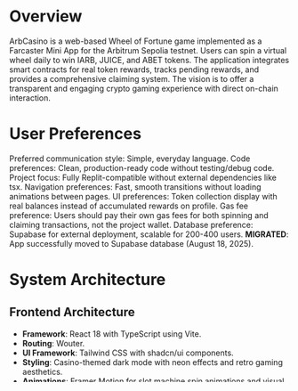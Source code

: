 # Overview

ArbCasino is a web-based Wheel of Fortune game implemented as a Farcaster Mini App for the Arbitrum Sepolia testnet. Users can spin a virtual wheel daily to win IARB, JUICE, and ABET tokens. The application integrates smart contracts for real token rewards, tracks pending rewards, and provides a comprehensive claiming system. The vision is to offer a transparent and engaging crypto gaming experience with direct on-chain interaction.

# User Preferences

Preferred communication style: Simple, everyday language.
Code preferences: Clean, production-ready code without testing/debug code.
Project focus: Fully Replit-compatible without external dependencies like tsx.
Navigation preferences: Fast, smooth transitions without loading animations between pages.
UI preferences: Token collection display with real balances instead of accumulated rewards on profile.
Gas fee preference: Users should pay their own gas fees for both spinning and claiming transactions, not the project wallet.
Database preference: Supabase for external deployment, scalable for 200-400 users. **MIGRATED**: App successfully moved to Supabase database (August 18, 2025).

# System Architecture

## Frontend Architecture
- **Framework**: React 18 with TypeScript using Vite.
- **Routing**: Wouter.
- **UI Framework**: Tailwind CSS with shadcn/ui components.
- **Styling**: Casino-themed dark mode with neon effects and retro gaming aesthetics.
- **Animations**: Framer Motion for slot machine spin animations and visual feedback.
- **State Management**: TanStack Query (React Query) for server state management.
- **Form Handling**: React Hook Form with Zod validation.
- **UI/UX Decisions**: Smart center display for winning results, smooth navigation with Farcaster profile caching, and a typewriter brand animation in the header. Optimized for 390px width Farcaster Mini App standard with a mobile-first responsive design.

## Backend Architecture
- **Runtime**: Node.js with Express.js server.
- **Language**: TypeScript with ES modules.
- **API Design**: RESTful endpoints for user management, spinning mechanics, and leaderboard.
- **Session Management**: In-memory storage with PostgreSQL migration.
- **Error Handling**: Centralized error handling.

## Database Schema
- **Database**: Supabase (PostgreSQL) with transaction pooler for optimal performance.
- **ORM**: Drizzle ORM with PostgreSQL dialect.
- **Tables**: `users` (player profiles, Farcaster data, spin counts, wallet addresses, token balances), `tokens` (configurations), `game_stats` (daily aggregated statistics), `spin_results` (individual spin outcomes), `token_claims` (token claim requests).
- **Data Validation**: Zod schemas for type-safe operations.
- **Connection**: Transaction pooler (port 6543) for concurrent user handling.

## Game Logic
- **Spin Mechanics**: Smart contract-based wheel spinning with 8 segments (IARB, JUICE, ABET, BONUS, JACKPOT, BUST).
- **Rate Limiting**: 5 spins per user per day enforced by smart contract.
- **Reward System**: Real token rewards with contract-managed pending balances and individual token claiming.
- **Token Types**: IARB, JUICE, ABET with BONUS (2x) and JACKPOT (10x) multipliers.
- **Claim System**: Users can claim accumulated rewards directly from smart contract to their wallet via a single "Claim All" button after all daily spins.

## Farcaster Integration
- **Mini App SDK**: @farcaster/miniapp-sdk for native Farcaster functionality.
- **Authentication**: Quick Auth with JWT verification.
- **User Profiles**: Utilizes Farcaster user data (FID, username, display name, profile pictures) via Hub API integration.
- **Backend Verification**: Server-side token validation.

# External Dependencies

## Database
- **Supabase**: Serverless PostgreSQL.
- **Drizzle Kit**: Database migrations and schema management.

## Security
- **Arbitrum Sepolia**: Testnet for blockchain interactions.

## UI Components
- **Radix UI**: Accessible, unstyled React components.
- **Class Variance Authority**: Type-safe utility for component variants.
- **Tailwind CSS**: Utility-first CSS framework.

## Development Tools
- **ESBuild**: Fast TypeScript compilation.
- **PostCSS**: CSS processing.

## Animation Libraries
- **Framer Motion**: Production-ready motion library.

## Utility Libraries
- **date-fns**: Date manipulation.
- **clsx**: Conditional className utility.
- **nanoid**: Secure random ID generation.
- **wagmi**: For user wallet transactions and contract interactions.
